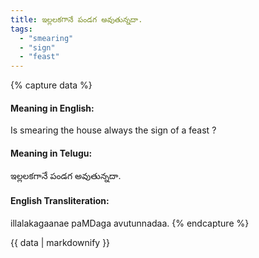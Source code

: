 ```yaml
---
title: ఇల్లలకగానే పండగ అవుతున్నదా.
tags:
  - "smearing"
  - "sign"
  - "feast"
---
```


{% capture data %}
#### Meaning in English:
Is smearing the house always the sign of a feast ?

#### Meaning in Telugu:
ఇల్లలకగానే పండగ అవుతున్నదా.

#### English Transliteration:
illalakagaanae paMDaga avutunnadaa.
{% endcapture %}

{{ data | markdownify }}

